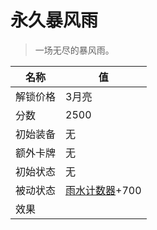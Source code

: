 # 永久暴风雨  
> 一场无尽的暴风雨。  
  
名称  |  值  
----  |  ----  
解锁价格  |  3月亮  
分数  |  2500  
初始装备  |  无  
额外卡牌  |  无  
初始状态  |  无  
被动状态  |  [雨水计数器](RainCounter.md)+700  
效果  |    
